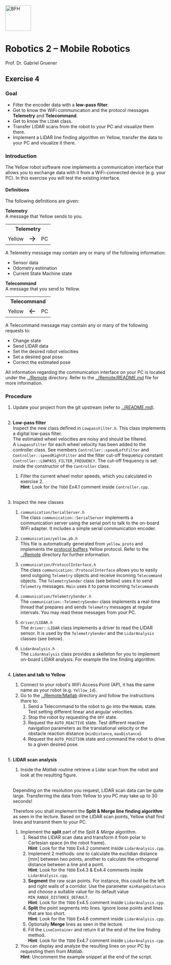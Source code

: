 <a href="https://www.bfh.ch/de/studium/bachelor/mikro-medizintechnik/" target="blank">
<img src="https://www.bfh.ch/dam/jcr:63dbff1d-5056-4168-b6ce-acfdf8415ef8/Logo%20BFH.svg" alt="BFH" width="80"/>
</a>

# Robotics 2 – Mobile Robotics
Prof. Dr. Gabriel Gruener

## Exercise 4

### Goal
* Filter the encoder data with a **low-pass filter**.
* Get to know the WiFi communication and the protocol messages **Telemetry** and **Telecommand**.
* Get to know the `LIDAR` class.
* Transfer LIDAR scans from the robot to your PC and visualize them there.
* Implement a LIDAR line finding algorithm on Yellow, transfer the data to your PC and visualize it there.

### Introduction
The Yellow robot software now implements a communication interface that allows you to exchange data with it from a WiFi-connected device (e.g. your PC). In this exercise you will test the existing interface.

#### Definitions
The following definitions are given:

**Telemetry**  
A message that Yellow sends to you.

<table>
<tr><th colspan=3>Telemetry</td></tr>
<tr><td>Yellow</td><td><font size='+2'>&rarr;</font></td><td>PC</td>
</table>

A Telemetry message may contain any or many of the following information:

* Sensor data
* Odometry estimation
* Current State Machine state


**Telecommand**  
A message that you send to Yellow.

<table>
<tr><th colspan=3>Telecommand</td></tr>
<tr><td>Yellow</td><td><font size='+2'>&larr;</font></td><td>PC</td>
</table>


A Telecommand message may contain any or many of the following requests to:

* Change state
* Send LIDAR data
* Set the desired robot velocities
* Set a desired goal pose
* Correct the estimated pose

All information regarding the communication interface on your PC is located under the [../Remote](../Remote/) directory. Refer to the [../Remote/README.md](../Remote/README.md) file for more information.

### Procedure
1. Update your project from the git upstream (refer to [../README.md](../README.md)).
<br><br>

1. **Low-pass filter**  
	Inspect the new class defined in `LowpassFilter.h`. This class implements a digital low-pass filter.  
	The estimated wheel velocities are noisy and should be filtered.  
	A `LowpassFilter` for each wheel velocity has been added to the controller class. See members `Controller::speedLeftFilter` and `Controller::speedRightFilter` and the filter cut-off frequency constant `Controller::LOWPASS_FILTER_FREQUENCY`. The cut-off frequency is set inside the constructor of the `Controller` class.
	1. Filter the current wheel motor speeds, which you calculated in exercise 2.  
	**Hint**: Look for the `TODO` Ex4.1 comment inside `Controller.cpp`.
<br><br>

1. Inspect the new classes

	1. `communication/SerialServer.h`  
	The class `communication::SerialServer` implements a communication server using the serial port to talk to the on-board WiFi adapter. It includes a simple serial communication encoder.

	1. `communication/yellow.pb.h`  
	This file is automatically generated from `yellow.proto` and implements the [protocol buffers](https://developers.google.com/protocol-buffers/) Yellow protocol. Refer to the [../Remote](../Remote/) directory for further information.

	1. `communication/ProtocolInterface.h`  
	The class `communication::ProtocolInterface` allows you to easily send outgoing `Telemetry` objects and receive incoming `Telecommand` objects. The `TelemetrySender` class (see below) uses it to send `Telemetry` messages. `Main` uses it to parse incoming `Telecommand`s

	1. `communication/TelemetrySender.h`  
	The `communication::TelemetrySender` class implements a real-time thread that prepares and sends `Telemetry` messages at regular intervals. You may read these messages from your PC.

	1. `driver/LIDAR.h`  
	The `driver::LIDAR` class implements a driver to read the LIDAR sensor. It is used by the `TelemetrySender` and the `LidarAnalysis` classes (see below).  

	1. `LidarAnalysis.h`  
	The `LidarAnalysis` class provides a skelleton for you to implement on-board LIDAR analysis. For example the line finding algorithm. 
<br><br>

1. **Listen and talk to Yellow**

	1. Connect to your robot's WiFi Access Point (AP), it has the same name as your robot (e.g. `Yellow_14`).
	1. Go to the [../Remote/Matlab](../Remote/Matlab/) directory and follow the instructions there to:
		1. Send a Telecommand to the robot to go into the `MANUAL` state. Test setting different linear and angular velocities.
		1. Stop the robot by requesting the `OFF` state.
		1. Request the `AUTO_REACTIVE` state. Test different reactive navigation parameters as the translational velocity or the obstacle reaction distance (`minDistance`, `maxDistance`).
		1. Request the `AUTO_POSITION` state and command the robot to drive to a given desired pose.
<br><br>

1. **LIDAR scan analysis**  
	1. Inside the *Matlab* routine retrieve a Lidar scan from the robot and look at the resulting figure.
	<br><br>

	Depending on the resolution you request, LIDAR scan data can be quite large. Transferring the data from Yellow to you PC may take up to 30 seconds!  
	
	Therefore you shall implement the **Split & Merge line finding algorithm** as seen in the lecture. Based on the LIDAR scan points, Yellow shall find lines and transmit them to your PC.
	
	1. Implement the **split** part of the *Split & Merge* algorithm.
		1. Read the LIDAR scan data and transform it from polar to Cartesian space (in the robot frame).  
			**Hint**: Look for the `TODO` Ex4.2 comment inside `LidarAnalysis.cpp`.
		1. Implement 2 methods: one to calculate the euclidian distance [mm] between two points, another to calculate the orthogonal distance between a line and a point.  
			**Hint**: Look for the `TODO` Ex4.3 & Ex4.4 comments inside `LidarAnalysis.cpp`.
		1. **Segment** the raw scan points. For instance, this could be the left and right walls of a corridor. Use the parameter `minRangeDistance` and choose a suitable value for its default value `MIN_RANGE_DISTANCE_DEFAULT`.  
			**Hint**: Look for the `TODO` Ex4.5 comment inside `LidarAnalysis.cpp`.
		1. **Split** the point segments into lines. Ignore loose points and lines that are too short.  
			**Hint**: Look for the `TODO` Ex4.6 comment inside `LidarAnalysis.cpp`.
		1. Optionally **Merge** lines as seen in the lecture.
		1. Fill the `LineContainer` and return it at the end of the line finding method.  
			**Hint**: Look for the `TODO` Ex4.7 comment inside `LidarAnalysis.cpp`.
	1. You can display and analyze the resulting lines on your PC by requesting them from *Matlab*.  
		**Hint**: Uncomment the example snippet at the end of the script.
